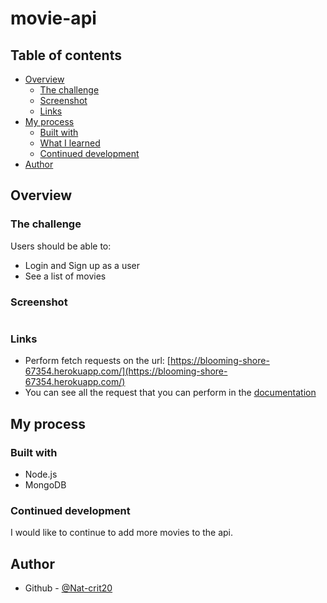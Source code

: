 # movie-api

## Table of contents

- [Overview](#overview)
  - [The challenge](#the-challenge)
  - [Screenshot](#screenshot)
  - [Links](#links)
- [My process](#my-process)
  - [Built with](#built-with)
  - [What I learned](#what-i-learned)
  - [Continued development](#continued-development)
- [Author](#author)

## Overview

### The challenge

Users should be able to:

- Login and Sign up as a user
- See a list of movies

### Screenshot

![]()

### Links

- Perform fetch requests on the url: [https://blooming-shore-67354.herokuapp.com/](https://blooming-shore-67354.herokuapp.com/)
- You can see all the request that you can perform in the [documentation](public/documentation.html)

## My process

### Built with

- Node.js
- MongoDB

### Continued development

I would like to continue to add more movies to the api.

## Author

- Github - [@Nat-crit20](https://github.com/Nat-crit20)
